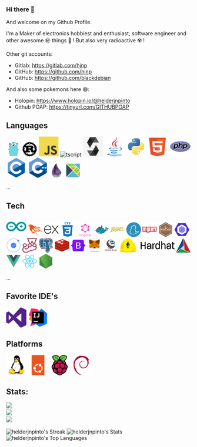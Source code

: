 ### Hi there 👋
And welcome on my Github Profile.

I'm a Maker of electronics hobbiest and enthusiast, software engineer and other awesome ㊙️ things 🚀 !
But also very radioactive ☢️ !

Other git accounts:
- Gitlab: https://gitlab.com/hjnp
- GitHub: https://github.com/hjnp
- GitHub: https://github.com/blackdebian

And also some pokemons here 😄:

- Holopin: https://www.holopin.io/@helderjnpinto
- Github POAP: https://tinyurl.com/GITHUBPOAP

<h2 align="left">Languages</h2>
<p align="left"> 

<img src="https://github.com/devicons/devicon/blob/master/icons/go/go-original.svg" alt="golang" width="40" height="40"/>
<img src="https://raw.githubusercontent.com/devicons/devicon/master/icons/rust/rust-original.svg" alt="rust" width="40" height="40"/>
<img src="https://github.com/devicons/devicon/blob/master/icons/javascript/javascript-original.svg" alt="javascript" width="55" height="55"/>
<img src="https://cdn.jsdelivr.net/gh/devicons/devicon/icons/typescript/typescript-original.svg" alt="tscript" width="55" height="55" />
<img src="https://github.com/kroim/profile/blob/master/icons/icon_solidity.png?raw=true" alt="solidity" width="55" height="55"/>
<img src="https://github.com/devicons/devicon/blob/master/icons/java/java-original.svg" alt="java" width="55" height="55"/>
<img src="https://github.com/devicons/devicon/blob/master/icons/python/python-original.svg" alt="python" width="55" height="55"/>
<img src="https://github.com/devicons/devicon/blob/master/icons/html5/html5-original.svg" title="HTML5" alt="HTML" width="53" height="52"/>&nbsp;
<img src="https://raw.githubusercontent.com/devicons/devicon/master/icons/php/php-original.svg" alt="php" width="55" height="55"/>
<img src="https://github.com/devicons/devicon/blob/master/icons/c/c-original.svg" alt="c" width="55" height="55"/>
<img src="https://raw.githubusercontent.com/devicons/devicon/master/icons/cplusplus/cplusplus-original.svg" alt="c" width="55" height="55"/>
<img src="https://raw.githubusercontent.com/devicons/devicon/master/icons/elixir/elixir-original.svg" alt="elixir" width="40" height="40"/>
<img src="https://github.com/devicons/devicon/blob/master/icons/elm/elm-original.svg" alt="elm" width="40" height="40"/>

<p>...</p>
</p>

<h2 align="left">Tech</h2>
<p align="left"> 
<img src="https://raw.githubusercontent.com/devicons/devicon/master/icons/arduino/arduino-original.svg" alt="arduino" width="55" height="55"/>
<img src="https://raw.githubusercontent.com/devicons/devicon/master/icons/phoenix/phoenix-original.svg" alt="phoenix" width="40" height="40"/>
<img src="https://raw.githubusercontent.com/devicons/devicon/master/icons/express/express-original.svg" alt="express" width="40" height="40"/>
<img src="https://github.com/devicons/devicon/blob/master/icons/css3/css3-plain-wordmark.svg"  title="CSS3" alt="CSS" width="40" height="40"/>&nbsp; 
<img src="https://raw.githubusercontent.com/devicons/devicon/master/icons/graphql/graphql-plain-wordmark.svg" alt="javascript" width="40" height="40"/>
<img src="https://github.com/devicons/devicon/blob/master/icons/docker/docker-original.svg" alt="javascript" width="40" height="40"/>
<img src="https://raw.githubusercontent.com/devicons/devicon/master/icons/babel/babel-original.svg" alt="javascript" width="40" height="40"/>
<img src="https://github.com/devicons/devicon/blob/master/icons/yarn/yarn-original.svg" alt="yarn" width="40" height="40"/>
<img src="https://raw.githubusercontent.com/devicons/devicon/master/icons/npm/npm-original-wordmark.svg" alt="npm" width="40" height="40"/>
<img src="https://raw.githubusercontent.com/devicons/devicon/master/icons/mocha/mocha-plain.svg" alt="mocha" width="40" height="40"/>
<img src="https://raw.githubusercontent.com/devicons/devicon/master/icons/eslint/eslint-original.svg" alt="jest" width="40" height="40"/>
<img src="https://raw.githubusercontent.com/devicons/devicon/master/icons/ionic/ionic-original.svg" alt="ionic" width="40" height="40"/>
<img src="https://github.com/devicons/devicon/blob/master/icons/jest/jest-plain.svg" alt="jest" width="40" height="40"/>
<img src="https://raw.githubusercontent.com/devicons/devicon/master/icons/postgresql/postgresql-original.svg" alt="postgres" width="40" height="40"/>
<img src="https://raw.githubusercontent.com/devicons/devicon/master/icons/redis/redis-original.svg" alt="redis" width="40" height="40"/>
<img src="https://raw.githubusercontent.com/devicons/devicon/master/icons/bootstrap/bootstrap-original.svg" alt="javascript" width="40" height="40"/>
<img src="https://raw.githubusercontent.com/kroim/profile/master/icons/icon_metamask.png" alt="metamask" width="40" height="40"/>
<img src="https://raw.githubusercontent.com/kroim/profile/master/icons/icon_truffle.png" alt="truffle" width="40" height="40"/>
<img src="https://raw.githubusercontent.com/NomicFoundation/hardhat/main/docs/src/assets/hardhat-logo.svg" alt="hardhat" width="150" height="40"/>
<img src="https://raw.githubusercontent.com/devicons/devicon/master/icons/cmake/cmake-original.svg" alt="cmake" width="40" height="40"/>
<img src="https://raw.githubusercontent.com/devicons/devicon/master/icons/vuejs/vuejs-original.svg" alt="vue" width="40" height="40"/>
<img src="https://raw.githubusercontent.com/devicons/devicon/master/icons/react/react-original.svg" alt="react" width="40" height="40"/>
<img src="https://raw.githubusercontent.com/devicons/devicon/master/icons/nodejs/nodejs-original.svg" alt="nodejs" width="40" height="40"/>
<p>...</p>
</p>  

<h2 align="left">Favorite IDE's</h2>
<p align="left"> 
<img src="https://raw.githubusercontent.com/devicons/devicon/master/icons/visualstudio/visualstudio-plain.svg" alt="vscode" width="55" height="55"/>
<img src="https://raw.githubusercontent.com/devicons/devicon/master/icons/intellij/intellij-original.svg" alt="intellij" width="55" height="55"/>
</p>
 
<h2 align="left">Platforms</h2>
<p align="left"> 
<img src="https://raw.githubusercontent.com/devicons/devicon/master/icons/linux/linux-original.svg" alt="linux" width="55" height="55"/>
<img src="https://github.com/devicons/devicon/blob/master/icons/ubuntu/ubuntu-original.svg" alt="ubuntu" width="55" height="55"/>
<img src="https://raw.githubusercontent.com/devicons/devicon/master/icons/raspberrypi/raspberrypi-original.svg" alt="ubuntu" width="55" height="55"/>
<img src="https://raw.githubusercontent.com/devicons/devicon/master/icons/debian/debian-original.svg" alt="debian" width="55" height="55"/>
</p>
 
<h2>Stats:</h2>
<p align="left">

<div>
  <img style="height: auto; width: 40%;" class="img" src="https://github-readme-streak-stats.herokuapp.com/?user=helderjnpinto&theme=dracula&hide_border=false" />
</div>


<div>
 <img style="height: auto; width: 40%;" class="img" src="https://github-readme-stats.vercel.app/api?username=helderjnpinto&theme=dracula&show_icons=true&hide_border=false&count_private=true" />
</div>


<div>
 <img style="height: auto; width: 40%;" class="img" src="https://github-readme-stats.vercel.app/api/top-langs/?username=helderjnpinto&theme=dracula&show_icons=true&hide_border=false&layout=compact" />
</div>


</p>


![helderjnpinto's Streak](https://github-readme-streak-stats.herokuapp.com/?user=helderjnpinto&theme=dracula&hide_border=false)
![helderjnpinto's Stats](https://github-readme-stats.vercel.app/api?username=helderjnpinto&theme=dracula&show_icons=true&hide_border=false&count_private=true)
![helderjnpinto's Top Languages](https://github-readme-stats.vercel.app/api/top-langs/?username=helderjnpinto&theme=dracula&show_icons=true&hide_border=false&layout=compact)
 
